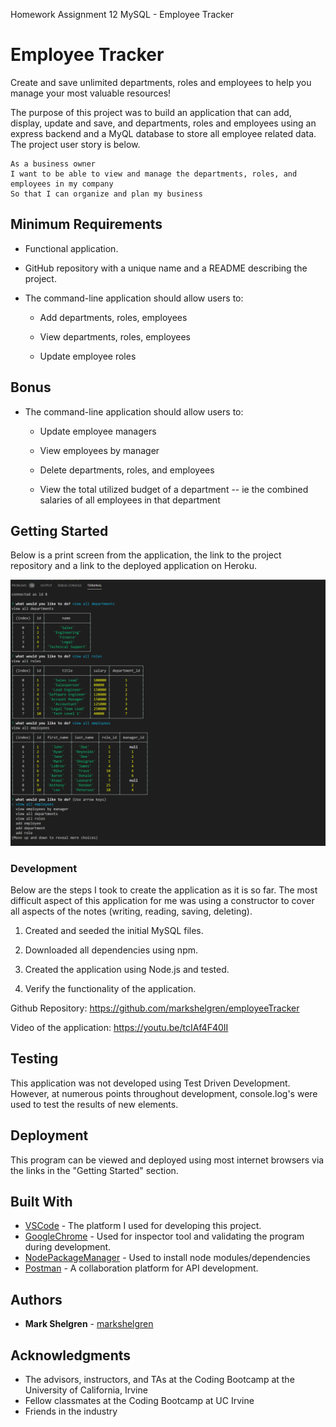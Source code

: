 Homework Assignment 12 MySQL - Employee Tracker

# Employee Tracker

Create and save unlimited departments, roles and employees to help you manage your most valuable resources!

The purpose of this project was to build an application that can add, display, update and save, and departments, roles and employees using an express backend and a MyQL database to store all employee related data. The project user story is below.

```
As a business owner
I want to be able to view and manage the departments, roles, and employees in my company
So that I can organize and plan my business
```

## Minimum Requirements

- Functional application.

- GitHub repository with a unique name and a README describing the project.

- The command-line application should allow users to:

  - Add departments, roles, employees

  - View departments, roles, employees

  - Update employee roles

## Bonus

- The command-line application should allow users to:

  - Update employee managers

  - View employees by manager

  - Delete departments, roles, and employees

  - View the total utilized budget of a department -- ie the combined salaries of all employees in that department

## Getting Started

Below is a print screen from the application, the link to the project repository and a link to the deployed application on Heroku.

![Web Page](sample.png)

### Development

Below are the steps I took to create the application as it is so far. The most difficult aspect of this application for me was using a constructor to cover all aspects of the notes (writing, reading, saving, deleting).

1. Created and seeded the initial MySQL files.

2. Downloaded all dependencies using npm.

3. Created the application using Node.js and tested.

4. Verify the functionality of the application.

Github Repository: https://github.com/markshelgren/employeeTracker

Video of the application: https://youtu.be/tcIAf4F40II

## Testing

This application was not developed using Test Driven Development. However, at numerous points throughout development, console.log's were used to test the results of new elements.

## Deployment

This program can be viewed and deployed using most internet browsers via the links in the "Getting Started" section.

## Built With

- [VSCode](https://code.visualstudio.com/) - The platform I used for developing this project.
- [GoogleChrome](https://www.google.com/chrome/) - Used for inspector tool and validating the program during development.
- [NodePackageManager](https://www.npmjs.com/) - Used to install node modules/dependencies
- [Postman](https://www.getpostman.com/) - A collaboration platform for API development.

## Authors

- **Mark Shelgren** - [markshelgren](https://github.com/markshelgren)

## Acknowledgments

- The advisors, instructors, and TAs at the Coding Bootcamp at the University of California, Irvine
- Fellow classmates at the Coding Bootcamp at UC Irvine
- Friends in the industry
